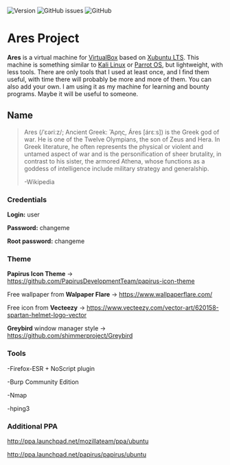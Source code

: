 ![Version](https://img.shields.io/badge/version-alpha-red) ![GitHub issues](https://img.shields.io/github/issues/h0ek/ares) ![GitHub](https://img.shields.io/github/license/h0ek/ares)
# Ares Project

**Ares** is a virtual machine for [VirtualBox](https://www.virtualbox.org/) based on [Xubuntu LTS](https://xubuntu.org/download/).
This machine is something similar to [Kali Linux](https://www.kali.org/) or [Parrot OS](https://parrotlinux.org/), but lightweight, with less tools. There are only tools that I used at least once, and I find them useful, with time there will probably be more and more of them. You can also add your own. I am using it as my machine for learning and bounty programs. Maybe it will be useful to someone.

## Name

> Ares (/ˈɛəriːz/; Ancient Greek: Ἄρης, Áres [árɛːs]) is the Greek god of war. He is one of the Twelve Olympians, the son of Zeus and Hera. In Greek literature, he often represents the physical or violent and untamed aspect of war and is the personification of sheer brutality, in contrast to his sister, the armored Athena, whose functions as a goddess of intelligence include military strategy and generalship.
> 
>-Wikipedia

### Credentials

**Login:** user

**Password:** changeme

**Root password:** changeme

### Theme

**Papirus Icon Theme** -> https://github.com/PapirusDevelopmentTeam/papirus-icon-theme

Free wallpaper from **Walpaper Flare** -> https://www.wallpaperflare.com/

Free icon from **Vecteezy** -> https://www.vecteezy.com/vector-art/620158-spartan-helmet-logo-vector

**Greybird** window manager style -> https://github.com/shimmerproject/Greybird

### Tools

-Firefox-ESR + NoScript plugin

-Burp Community Edition

-Nmap

-hping3

### Additional PPA

http://ppa.launchpad.net/mozillateam/ppa/ubuntu

http://ppa.launchpad.net/papirus/papirus/ubuntu
